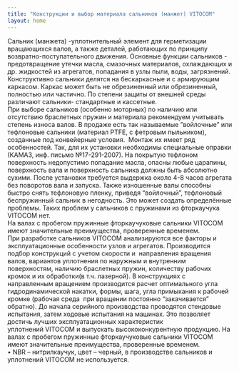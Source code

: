 ```yaml
---
title: "Конструкции и выбор материала сальников (манжет) VITOCOM"
layout: home 
---
```

Сальник (манжета) -уплотнительный элемент для герметизации вращающихся валов, а также деталей, работающих по принципу возвратно-поступательного движения. Основные функции сальников - предотвращение утечки масла, смазочных материалов, охлаждающих и др. жидкостей из агрегатов, попадания в узлы пыли, воды, загрязнений. Конструктивно сальники делятся на бескаркасные и с армирующим каркасом. Каркас может быть не обрезиненный или обрезиненный, полностью или частично. По степени защиты от внешней среды различают сальники- стандартные и кассетные.\
При выборе сальников (особенно моторных) по наличию или отсутствию браслетных пружин и материала рекомендуем учитывать степень износа валов. В продаже есть так называемые ”войлочные” или тефлоновые сальники (материал PTFE, с фетровым пыльником), созданные под конвейерные условия.  Монтаж их имеет ряд особенностей. Так, для их установки необходимы специальные оправки (КАМАЗ, инф. письмо №17-291-2007). На покрытую тефлоном поверхность недопустимо попадание масла, опасны любые царапины, поверхность вала и поверхность сальника должны быть абсолютно сухими. После установки требуется выдержка около 4-8 часов агрегата без поворотов вала и запуска. Также изношенные валы способны быстро снять тефлоновую пленку, приведя “войлочный”, тефлоновый беспружинный сальник в негодность. Это может создать определённые проблемы. Таких проблем у сальников с пружинами из фторкаучука VITOCOM нет.\
На валах с пробегом пружинные фторкаучуковые сальники VITOCOM имеют значительные преимущества, проверенные временем.\
При разработке сальников VITOCOM анализируются все факторы и эксплуатационные особенности узлов и агрегатов. Производится подбор конструкций с учетом скорости и  направления вращения валов, вариантов уплотнения по наружным и внутренним поверхностям, наличию браслетных пружин, количеству рабочих кромок и их обработки(в т.ч. лазерной). В конструкциях              с направленным вращением производится расчет оптимального угла гидродинамической накатки, формы, шага, угла примыкания к рабочей кромке (рабочая среда  при вращении постоянно “закачивается” обратно).
        До начала серийного производства проводятся стендовые испытания, затем ходовые испытания на машинах. Это позволяет достичь лучших эксплуатационных характеристик
          уплотнений VITOCOM и выпускать высококонкурентную продукцию. 
На валах с пробегом пружинные фторкаучуковые сальники VITOCOM имеют значительные преимущества, проверенные временем.\
    • NBR – нитрилкаучук, цвет – черный, в производстве  сальников и уплотнений VITOCOM не используется.